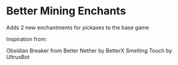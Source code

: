 # Better Mining Enchants

Adds 2 new enchantments for pickaxes to the base game





Inspiration from:

Obsidian Breaker from Better Nether by BetterX
Smelting Touch by UltrusBot
